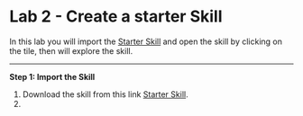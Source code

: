 # Lab 2 - Create a starter Skill

In this lab you will import the [Starter Skill](/cohere(1.0).zip) and open the skill by clicking on the tile, then will explore the skill.

___
**Step 1: Import the Skill**

1. Download the skill from this link [Starter Skill](/cohere(1.0).zip).
2. 
